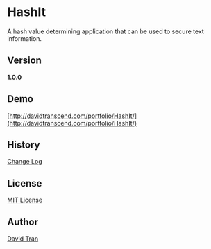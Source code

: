 # HashIt

A hash value determining application that can be used to secure text information.

## Version

**1.0.0**

## Demo

[http://davidtranscend.com/portfolio/HashIt/](http://davidtranscend.com/portfolio/HashIt/)

## History
[Change Log](https://github.com/davidlamt/HashIt/blob/master/CHANGELOG.md)

## License
[MIT License](https://github.com/davidlamt/HashIt/blob/master/LICENSE)

## Author

[David Tran](http://davidtranscend.com/)